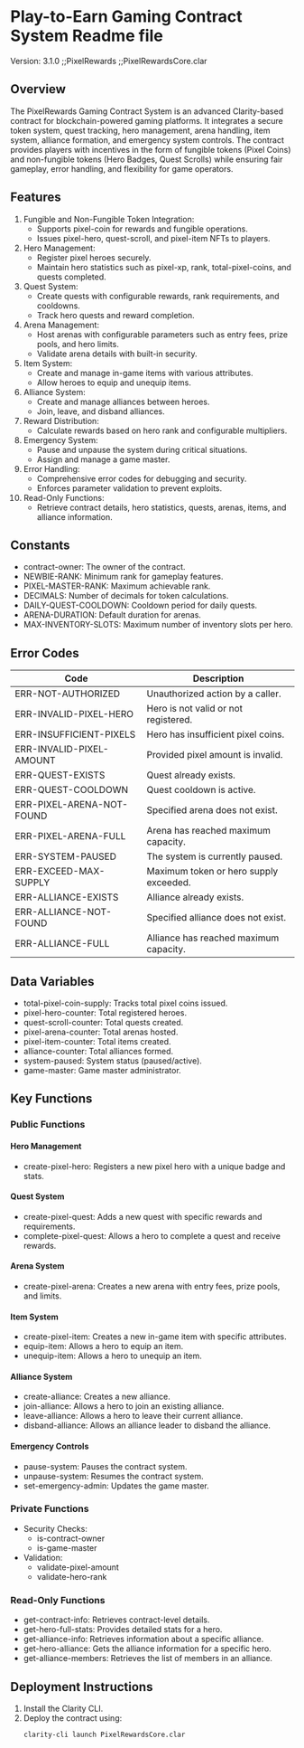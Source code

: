 # Play-to-Earn Gaming Contract System Readme file
Version: 3.1.0
;;PixelRewards
;;PixelRewardsCore.clar

## Overview
The PixelRewards Gaming Contract System is an advanced Clarity-based contract for blockchain-powered gaming platforms. It integrates a secure token system, quest tracking, hero management, arena handling, item system, alliance formation, and emergency system controls. The contract provides players with incentives in the form of fungible tokens (Pixel Coins) and non-fungible tokens (Hero Badges, Quest Scrolls) while ensuring fair gameplay, error handling, and flexibility for game operators.

## Features
1. Fungible and Non-Fungible Token Integration:
    * Supports pixel-coin for rewards and fungible operations.
    * Issues pixel-hero, quest-scroll, and pixel-item NFTs to players.
2. Hero Management:
    * Register pixel heroes securely.
    * Maintain hero statistics such as pixel-xp, rank, total-pixel-coins, and quests completed.
3. Quest System:
    * Create quests with configurable rewards, rank requirements, and cooldowns.
    * Track hero quests and reward completion.
4. Arena Management:
    * Host arenas with configurable parameters such as entry fees, prize pools, and hero limits.
    * Validate arena details with built-in security.
5. Item System:
    * Create and manage in-game items with various attributes.
    * Allow heroes to equip and unequip items.
6. Alliance System:
    * Create and manage alliances between heroes.
    * Join, leave, and disband alliances.
7. Reward Distribution:
    * Calculate rewards based on hero rank and configurable multipliers.
8. Emergency System:
    * Pause and unpause the system during critical situations.
    * Assign and manage a game master.
9. Error Handling:
    * Comprehensive error codes for debugging and security.
    * Enforces parameter validation to prevent exploits.
10. Read-Only Functions:
    * Retrieve contract details, hero statistics, quests, arenas, items, and alliance information.

## Constants
* contract-owner: The owner of the contract.
* NEWBIE-RANK: Minimum rank for gameplay features.
* PIXEL-MASTER-RANK: Maximum achievable rank.
* DECIMALS: Number of decimals for token calculations.
* DAILY-QUEST-COOLDOWN: Cooldown period for daily quests.
* ARENA-DURATION: Default duration for arenas.
* MAX-INVENTORY-SLOTS: Maximum number of inventory slots per hero.

## Error Codes
| Code | Description |
|------|-------------|
| ERR-NOT-AUTHORIZED | Unauthorized action by a caller. |
| ERR-INVALID-PIXEL-HERO | Hero is not valid or not registered. |
| ERR-INSUFFICIENT-PIXELS | Hero has insufficient pixel coins. |
| ERR-INVALID-PIXEL-AMOUNT | Provided pixel amount is invalid. |
| ERR-QUEST-EXISTS | Quest already exists. |
| ERR-QUEST-COOLDOWN | Quest cooldown is active. |
| ERR-PIXEL-ARENA-NOT-FOUND | Specified arena does not exist. |
| ERR-PIXEL-ARENA-FULL | Arena has reached maximum capacity. |
| ERR-SYSTEM-PAUSED | The system is currently paused. |
| ERR-EXCEED-MAX-SUPPLY | Maximum token or hero supply exceeded. |
| ERR-ALLIANCE-EXISTS | Alliance already exists. |
| ERR-ALLIANCE-NOT-FOUND | Specified alliance does not exist. |
| ERR-ALLIANCE-FULL | Alliance has reached maximum capacity. |

## Data Variables
* total-pixel-coin-supply: Tracks total pixel coins issued.
* pixel-hero-counter: Total registered heroes.
* quest-scroll-counter: Total quests created.
* pixel-arena-counter: Total arenas hosted.
* pixel-item-counter: Total items created.
* alliance-counter: Total alliances formed.
* system-paused: System status (paused/active).
* game-master: Game master administrator.

## Key Functions

### Public Functions

#### Hero Management
* create-pixel-hero: Registers a new pixel hero with a unique badge and stats.

#### Quest System
* create-pixel-quest: Adds a new quest with specific rewards and requirements.
* complete-pixel-quest: Allows a hero to complete a quest and receive rewards.

#### Arena System
* create-pixel-arena: Creates a new arena with entry fees, prize pools, and limits.

#### Item System
* create-pixel-item: Creates a new in-game item with specific attributes.
* equip-item: Allows a hero to equip an item.
* unequip-item: Allows a hero to unequip an item.

#### Alliance System
* create-alliance: Creates a new alliance.
* join-alliance: Allows a hero to join an existing alliance.
* leave-alliance: Allows a hero to leave their current alliance.
* disband-alliance: Allows an alliance leader to disband the alliance.

#### Emergency Controls
* pause-system: Pauses the contract system.
* unpause-system: Resumes the contract system.
* set-emergency-admin: Updates the game master.

### Private Functions
* Security Checks:
    * is-contract-owner
    * is-game-master
* Validation:
    * validate-pixel-amount
    * validate-hero-rank

### Read-Only Functions
* get-contract-info: Retrieves contract-level details.
* get-hero-full-stats: Provides detailed stats for a hero.
* get-alliance-info: Retrieves information about a specific alliance.
* get-hero-alliance: Gets the alliance information for a specific hero.
* get-alliance-members: Retrieves the list of members in an alliance.

## Deployment Instructions
1. Install the Clarity CLI.
2. Deploy the contract using:
   ```bash
   clarity-cli launch PixelRewardsCore.clar
